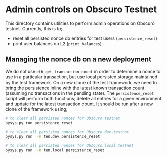Admin controls on Obscuro Testnet
=================================
This directory contains utilities to perform admin operations on Obscuro testnet. Currently, this is to;

- reset all persisted nonce db entries for test users (`persistence_reset`)
- print user balances on L2 (`print_balances`)


Managing the nonce db on a new deployment 
-----------------------------------------
We do not use `eth_get_transaction_count` in order to determine a nonce to use in a particular transaction, but use local
persisted storage maintained by the test framework. On a new clone of the test framework, we need to bring the persistence
inline with the latest known transaction count (assuming no transactions in the pending state). The `persistence_reset` 
script will perform both functions; delete all entries for a given environment and update for the latest transaction
count. It should be run after a new clone of the framework using;

```bash
# to clear all persisted nonces for Obscuro testnet 
pysys.py run persistence_reset

# to clear all persisted nonces for Obscuro dev-testnet 
pysys.py run  -m ten.dev persistence_reset

# to clear all persisted nonces for Obscuro local testnet 
pysys.py run  -m ten.local persistence_reset
```
